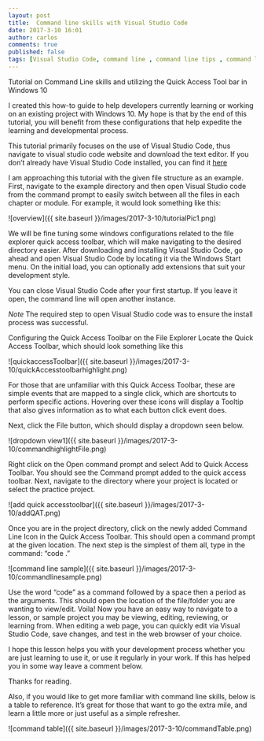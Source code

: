 ```yaml
---
layout: post
title:  Command line skills with Visual Studio Code
date: 2017-3-10 16:01
author: carlos
comments: true
published: false
tags: [Visual Studio Code, command line , command line tips , command line Visual Studio Code, Getting started with visual studio code ]
---
```

Tutorial on Command Line skills and utilizing the Quick Access Tool bar in Windows 10

I created this how-to guide to help developers currently learning or working on an existing project with Windows 10. My hope is that by the end of this tutorial, you will benefit from these configurations that help expedite the learning and developmental process.

This tutorial primarily focuses on the use of Visual Studio Code, thus navigate to visual studio code website and download the text editor. If you don’t already have Visual Studio Code installed, you can find it [here](https://code.visualstudio.com/)

I am approaching this tutorial with the given file structure as an example.  First, navigate to the example directory and then open Visual Studio code from the command prompt to easily switch between all the files in each chapter or module. For example, it would look something like this:

![overview]({{ site.baseurl }}/images/2017-3-10/tutorialPic1.png)

We will be fine tuning some windows configurations related to the file explorer quick access toolbar, which will make navigating to the desired directory easier.
After downloading and installing Visual Studio Code, go ahead and open Visual Studio Code by locating it via the Windows Start menu. On the initial load, you can optionally add extensions that suit your development style.

You can close Visual Studio Code after your first startup. If you leave it open, the command line will open another instance.

*Note* The required step to open Visual Studio code was to ensure the install process was successful.

Configuring the Quick Access Toolbar on the File Explorer
Locate the Quick Access Toolbar, which should look something like this

![quickaccessToolbar]({{ site.baseurl }}/images/2017-3-10/quickAccesstoolbarhighlight.png)

For those that are unfamiliar with this Quick Access Toolbar, these are simple events that are mapped to a single click, which are shortcuts to perform specific actions. Hovering over these icons will display a Tooltip that also gives information as to what each button click event does.

Next, click the File button, which should display a dropdown seen below.

![dropdown view1]({{ site.baseurl }}/images/2017-3-10/commandhighlightFile.png)

Right click on the Open command prompt and select Add to Quick Access Toolbar. You should see the Command prompt added to the quick access toolbar. Next, navigate to the directory where your project is located or select the practice project.

![add quick accesstoolbar]({{ site.baseurl }}/images/2017-3-10/addQAT.png)

Once you are in the project directory, click on the newly added Command Line Icon in the Quick Access Toolbar. This should open a command prompt at the given location. The next step is the simplest of them all, type in the command: “code .”

![command line sample]({{ site.baseurl }}/images/2017-3-10/commandlinesample.png)

Use the word “code” as a command followed by a space then a period as the arguments. This should open the location of the file/folder you are wanting to view/edit. Voila!  Now you have an easy way to navigate to a lesson, or sample project you may be viewing, editing, reviewing, or learning from. When editing a web page, you can quickly edit via Visual Studio Code, save changes, and test in the web browser of your choice.

I hope this lesson helps you with your development process whether you are just learning to use it, or use it regularly in your work. If this has helped you in some way leave a comment below.

Thanks for reading.

Also, if you would like to get more familiar with command line skills, below is a table to reference. It’s great for those that want to go the extra mile, and learn a little more or just useful as a simple refresher.

![command table]({{ site.baseurl }}/images/2017-3-10/commandTable.png)
